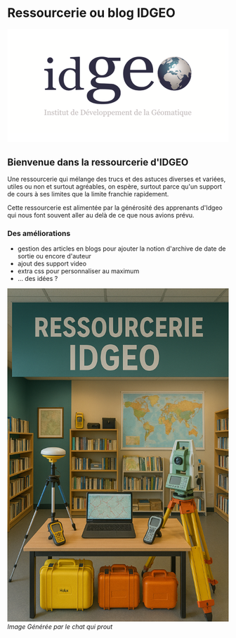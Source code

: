 # Ressourcerie ou blog IDGEO

![logo idgeo](assets/idgeo-logo.png)

Bienvenue dans la ressourcerie d'IDGEO
-------

Une ressourcerie qui mélange des trucs et  des astuces diverses et variées, utiles ou non et surtout agréables, on espère, surtout parce qu'un support de cours à ses limites que la limite franchie rapidement.

Cette ressourcerie est alimentée par la générosité des apprenants d'Idgeo qui nous font souvent aller au delà de ce que nous avions prévu.

### Des améliorations

- gestion des articles en blogs pour ajouter la notion d'archive de date de sortie ou encore d'auteur
- ajout des support video
- extra css pour personnaliser au maximum
- ... des idées ?

![](assets/ressourcerie_gpt.png)
*Image Générée par le chat qui prout*


